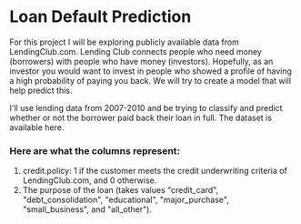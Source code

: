# Loan Default Prediction

For this project I will be exploring publicly available data from LendingClub.com. Lending Club connects people who need money (borrowers) with people who have money (investors). Hopefully, as an investor you would want to invest in people who showed a profile of having a high probability of paying you back. We will try to create a model that will help predict this.

I'll use lending data from 2007-2010 and be trying to classify and predict whether or not the borrower paid back their loan in full. The dataset is available here.

### Here are what the columns represent:

1. credit.policy: 1 if the customer meets the credit underwriting criteria of LendingClub.com, and 0 otherwise.
2. The purpose of the loan (takes values "credit_card", "debt_consolidation", "educational", "major_purchase",        "small_business", and "all_other").

